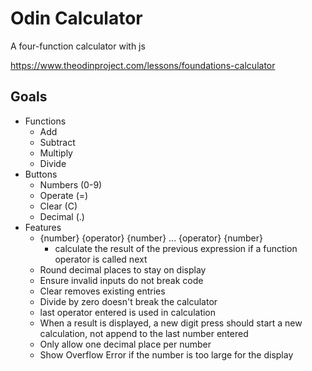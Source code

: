 # Odin Calculator
A four-function calculator with js

https://www.theodinproject.com/lessons/foundations-calculator

## Goals
- Functions
    - Add
    - Subtract
    - Multiply
    - Divide
- Buttons
    - Numbers (0-9)
    - Operate (=)
    - Clear (C)
    - Decimal (.)
- Features
    - {number} {operator} {number} ... {operator} {number}
        - calculate the result of the previous expression if a function operator is called next
    - Round decimal places to stay on display
    - Ensure invalid inputs do not break code
    - Clear removes existing entries
    - Divide by zero doesn't break the calculator
    - last operator entered is used in calculation
    - When a result is displayed, a new digit press should start a new calculation, not append to the last number entered
    - Only allow one decimal place per number
    - Show Overflow Error if the number is too large for the display